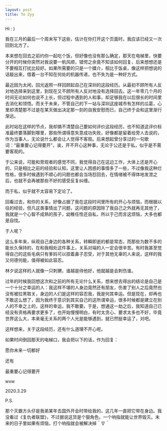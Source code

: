 ```yaml
---
layout: post
title: To Zyy
---
```


Hi : )

我在三月的最后一个周末写下这些，估计在你打开这个页面时，我应该已经又一次回到北方了。

本来想在回去之前约你一起吃个饭，但好像也没有那么确定，那天在电梯里，快要分开的时候你突然对我说要一帆风顺，错愕之余竟不知该如何回复，后来想想还是不要相互打扰比较好。如果所需要的只是一个媒介，相比于饭桌，像这样把想说的话敲出来，借着一台不知在何处的机器传递，也不失为是一种好方式。

最近因为太闲，回光返照一样回顾起自己在深圳的这段经历。从最初不顾所有人反对地选择来到这里，到现在又不顾所有人反对地没有选择回去。这一年零几个月的时间无论如何也说不上长，但过程中遇到的人和事，却足够我在以后很长的时间里去消化和领悟。而关于未来，不管自己的下一站与深圳这座城市有怎样的瓜葛，心里却清楚那不过是在某天做出决定那一刻的自我安慰而已，自己终于会和这里渐行渐远。

此时站在这样的节点，我却搞不清楚自己要如何评价这段经历，也不知道这评价标准最终要落脚到哪里，那些所谓得意失意成功失败，好像都是留着给旁人去说的，作为当事人，无论说什么都会让人觉得不客观。后来想起曾分享过的一句歌词：“最重要心记得要开”，诶，开不开心这种事，无论于公还是于私，似乎是不需要客观的。

于公来说，可能和旁观者的感觉不同，我觉得自己在这边工作，大体上还是开心的，只是相比之前的经验和认知，这里让人困惑的事情多了一些，不过像我这种烂性格，很多时候遇到不顺心的问题也都会当场怼回去，在情绪被不得体地发泄之后，也就不会再被那些不好的感受反复纠缠。

而于私，似乎就不太容易下定论了。

回看过去，和你的关系，好像占据了我在这段时间里所有的开心与烦恼，而根据以往的经验，但凡这类事情出了问题，这问题的原因除了我自己之外就再无其他了，我就是一个心智不成熟的孩子，幼稚任性还自私，所以于己而言这烦恼，大多也都是自找。

于人呢？

这么多年来，纵观自己身边的各种关系，转瞬即逝的都是常态，而那些为数不多的能长久保持的，在和我相处这件事上，关系对端的人一定会很辛苦。有时我甚至觉得自己的这些毛病只有爹妈可以捏着鼻子忍受，对于其他无辜的人来说，这样的我又何德何能，值得被如此容忍。

林夕说这样的人就像一只刺猬，谁越是待他好，他就越是会刺伤谁。

过年的时候我回想这次和之前的所有无论什么关系，想来想去得出的结论是自己是一个十分之幸运的人：我这样不堪的人身边竟然还有朋友，伤害了别人之后竟然也没有被拉黑取关，身边的人们是这样的容忍我，我是何其幸运。但是现在，却再也不敢这么想了，因为我终于意识到其实自己的这所谓幸运，很多时候都是建立在别人的不幸之上的，这样的幸运，我不敢要。于是，想通这一劫之后，我知道自己已经没有资格再要求更多了，也开始慢慢明白，有时太贪心、要求太多也不好，毕竟世界这么大，本来毫无关系的两个人光是能够遇到，就已然挺幸运了，对吧。

这样想来，关于这段经历，还有什么道理不开心呢。

如果时间倒回那天的电梯口，我会把以下的话，作为回复：

愿你未来一切都好

还有

最重要心记得要开

wxw

2020.3.29

P.S.

那个灭霸方头仔是我弟某年去国外开会时带给我的，这几年一直把它带在身边。我没看过《复仇者联盟》，不过据说这货是个狠角色，一个响指就能让世界毁灭。未来的日子里如果有烦恼，打个响指就会被解决掉＾∇＾
